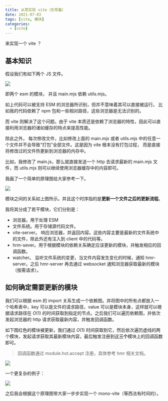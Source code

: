 ```yaml
---
title: 从零实现 vite（先导篇）
date: 2021-07-03
tags: [vite, 模块]
categories:
  - [vite]
---
```


来实现一个 vite ？

<!-- more -->

## 基本知识

假设我们有如下两个 JS 文件。

![](https://tva1.sinaimg.cn/large/008i3skNly1gs3u43i4j0j31750u0771.jpg)

即两个 esm 的模块， 并且 main.mjs 依赖 utils.mjs。

如上代码可以被支持 ESM 的浏览器所识别，但并不意味着其可以直接被运行。 比如我的代码依赖了 npm 包和一些相对路径，这些浏览器是无法识别的。

而 vite 则解决了这个问题。由于 vite 本质还是依赖了浏览器的特性，因此可以直接利用浏览器的诸如缓存的特点来提高性能。

除此之外， 每次修改文件，比如修改上面的 main.mjs 或者 utils.mjs 中的任意一个文件并不会导致“打包”全部文件。这是因为 vite 根本没有打包过程， 而是直接将修改过的文件热更新到浏览器的内存中。

比如，我修改了 main.js，那么就直接发送一个 http 去请求最新的 main.mjs 文件，而 utils.mjs 则可以继续使用浏览器缓存中的内容即可。

我画了一个简单的原理图给大家参考一下。

![](https://tva1.sinaimg.cn/large/008i3skNly1gs3ueacuygj31of0u0afq.jpg)

模块之间的关系如上图所示。并且这个时序指的是**更新一个文件之后的更新流程**。

我将其分成了若干模块，它们分别是：

- 浏览器。用于处理 ESM
- 文件系统。用于存储源代码文件。
- vite-server。 响应浏览器，并返回内容。这些内容主要是最新的文件系统中的文件，除此外还有注入到 client 中的代码等。
- hrm-sever。用于根据模块的依赖关系确定应该更新的模块，并触发相应的回调函数。
- watcher。 监听文件系统的变更，当文件内容发生变化的时候，通知 hmr-server。之后 hmr-server 再去通过 websocket 通知浏览器获取最新的模块（按需请求）。

## 如何确定需要更新的模块

我们可以根据 esm 的 import 关系生成一个依赖图。并将图中的所有点都放入一个哈希表中，key 可以是文件的请求路径，value 可以是模块本身，这样就可以根据请求路径在 $O(1)$ 的时间获取到指定的节点。之后我们可以遍历依赖图，并依次发起浏览器的 http 请求获取最新内容，并触发回调函数。

如下图红色的模块被更新，我们通过 $O(1)$ 时间获取到它，然后依次遍历虚线的两个模块，发起请求获取其最新模块内容，最后触发注册到这**三个**模块上的回调函数即可。

> 回调函数通过 module.hot.accept 注册，具体参考 hmr 相关文档。

![](https://tva1.sinaimg.cn/large/008i3skNly1gs3uouzbrcj311w0o2gns.jpg)

一个更复杂的例子：

![](https://tva1.sinaimg.cn/large/008i3skNly1gs3v01nwd4j30zw0rm40c.jpg)

之后我会根据这个原理图带大家一步步实现一个 mono-vite（等西法有时间的）。
